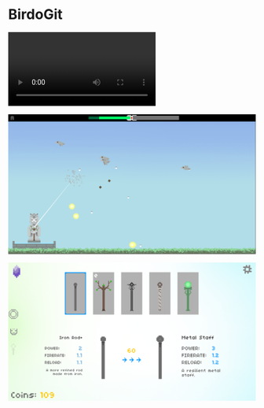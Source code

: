 # BirdoGit

![Gameplay Gif](https://github.com/ryanmoser/Birdo/blob/master/birdogif.mp4 "Gameplay")

![alt text](https://github.com/ryanmoser/Birdo/blob/master/birdo2.png "Gameplay Screen")

![alt text](https://github.com/ryanmoser/Birdo/blob/master/birdo1.png "Upgrade Menu")
